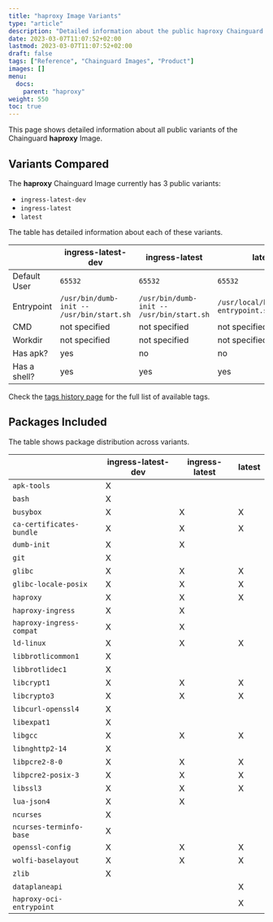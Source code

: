```yaml
---
title: "haproxy Image Variants"
type: "article"
description: "Detailed information about the public haproxy Chainguard Image variants"
date: 2023-03-07T11:07:52+02:00
lastmod: 2023-03-07T11:07:52+02:00
draft: false
tags: ["Reference", "Chainguard Images", "Product"]
images: []
menu:
  docs:
    parent: "haproxy"
weight: 550
toc: true
---
```


This page shows detailed information about all public variants of the Chainguard **haproxy** Image.

## Variants Compared
The **haproxy** Chainguard Image currently has 3 public variants: 

- `ingress-latest-dev`
- `ingress-latest`
- `latest`

The table has detailed information about each of these variants.

|              | ingress-latest-dev                        | ingress-latest                            | latest                                |
|--------------|-------------------------------------------|-------------------------------------------|---------------------------------------|
| Default User | `65532`                                   | `65532`                                   | `65532`                               |
| Entrypoint   | `/usr/bin/dumb-init -- /usr/bin/start.sh` | `/usr/bin/dumb-init -- /usr/bin/start.sh` | `/usr/local/bin/docker-entrypoint.sh` |
| CMD          | not specified                             | not specified                             | not specified                         |
| Workdir      | not specified                             | not specified                             | not specified                         |
| Has apk?     | yes                                       | no                                        | no                                    |
| Has a shell? | yes                                       | yes                                       | yes                                   |

Check the [tags history page](/chainguard/chainguard-images/reference/haproxy/tags_history/) for the full list of available tags.

## Packages Included
The table shows package distribution across variants.

|                          | ingress-latest-dev | ingress-latest | latest |
|--------------------------|--------------------|----------------|--------|
| `apk-tools`              | X                  |                |        |
| `bash`                   | X                  |                |        |
| `busybox`                | X                  | X              | X      |
| `ca-certificates-bundle` | X                  | X              | X      |
| `dumb-init`              | X                  | X              |        |
| `git`                    | X                  |                |        |
| `glibc`                  | X                  | X              | X      |
| `glibc-locale-posix`     | X                  | X              | X      |
| `haproxy`                | X                  | X              | X      |
| `haproxy-ingress`        | X                  | X              |        |
| `haproxy-ingress-compat` | X                  | X              |        |
| `ld-linux`               | X                  | X              | X      |
| `libbrotlicommon1`       | X                  |                |        |
| `libbrotlidec1`          | X                  |                |        |
| `libcrypt1`              | X                  | X              | X      |
| `libcrypto3`             | X                  | X              | X      |
| `libcurl-openssl4`       | X                  |                |        |
| `libexpat1`              | X                  |                |        |
| `libgcc`                 | X                  | X              | X      |
| `libnghttp2-14`          | X                  |                |        |
| `libpcre2-8-0`           | X                  | X              | X      |
| `libpcre2-posix-3`       | X                  | X              | X      |
| `libssl3`                | X                  | X              | X      |
| `lua-json4`              | X                  | X              |        |
| `ncurses`                | X                  |                |        |
| `ncurses-terminfo-base`  | X                  |                |        |
| `openssl-config`         | X                  | X              | X      |
| `wolfi-baselayout`       | X                  | X              | X      |
| `zlib`                   | X                  |                |        |
| `dataplaneapi`           |                    |                | X      |
| `haproxy-oci-entrypoint` |                    |                | X      |
